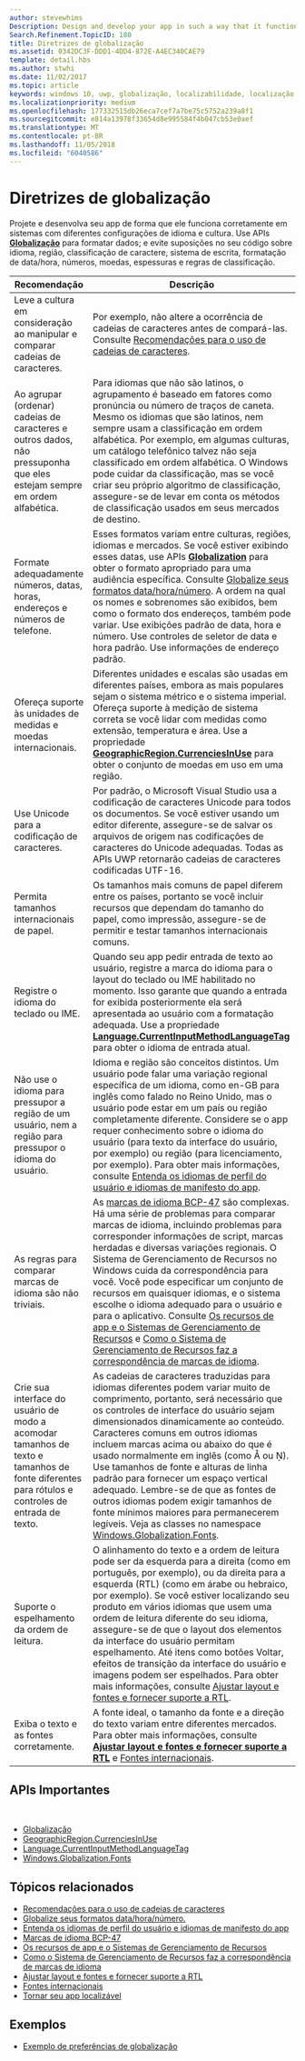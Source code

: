 ```yaml
---
author: stevewhims
Description: Design and develop your app in such a way that it functions appropriately on systems with different language and culture configurations.
Search.Refinement.TopicID: 180
title: Diretrizes de globalização
ms.assetid: 0342DC3F-DDD1-4DD4-872E-A4EC340CAE79
template: detail.hbs
ms.author: stwhi
ms.date: 11/02/2017
ms.topic: article
keywords: windows 10, uwp, globalização, localizabilidade, localização
ms.localizationpriority: medium
ms.openlocfilehash: 177332515db26eca7cef7a7be75c5752a239a8f1
ms.sourcegitcommit: e814a13978f33654d8e995584f4b047cb53e0aef
ms.translationtype: MT
ms.contentlocale: pt-BR
ms.lasthandoff: 11/05/2018
ms.locfileid: "6040586"
---
```

# <a name="guidelines-for-globalization"></a>Diretrizes de globalização

Projete e desenvolva seu app de forma que ele funciona corretamente em sistemas com diferentes configurações de idioma e cultura. Use APIs [**Globalização**](/uwp/api/Windows.Globalization?branch=live) para formatar dados; e evite suposições no seu código sobre idioma, região, classificação de caractere, sistema de escrita, formatação de data/hora, números, moedas, espessuras e regras de classificação.

| Recomendação | Descrição |
| ------------- | ----------- |
| Leve a cultura em consideração ao manipular e comparar cadeias de caracteres. | Por exemplo, não altere a ocorrência de cadeias de caracteres antes de compará-las. Consulte [Recomendações para o uso de cadeias de caracteres](/dotnet/standard/base-types/best-practices-strings?branch=live#recommendations_for_string_usage). |
| Ao agrupar (ordenar) cadeias de caracteres e outros dados, não pressuponha que eles estejam sempre em ordem alfabética. | Para idiomas que não são latinos, o agrupamento é baseado em fatores como pronúncia ou número de traços de caneta. Mesmo os idiomas que são latinos, nem sempre usam a classificação em ordem alfabética. Por exemplo, em algumas culturas, um catálogo telefônico talvez não seja classificado em ordem alfabética. O Windows pode cuidar da classificação, mas se você criar seu próprio algoritmo de classificação, assegure-se de levar em conta os métodos de classificação usados em seus mercados de destino. |
| Formate adequadamente números, datas, horas, endereços e números de telefone. | Esses formatos variam entre culturas, regiões, idiomas e mercados. Se você estiver exibindo esses datas, use APIs [**Globalization**](/uwp/api/Windows.Globalization?branch=live) para obter o formato apropriado para uma audiência específica. Consulte [Globalize seus formatos data/hora/número](use-global-ready-formats.md). A ordem na qual os nomes e sobrenomes são exibidos, bem como o formato dos endereços, também pode variar. Use exibições padrão de data, hora e número. Use controles de seletor de data e hora padrão. Use informações de endereço padrão. |
| Ofereça suporte às unidades de medidas e moedas internacionais. | Diferentes unidades e escalas são usadas em diferentes países, embora as mais populares sejam o sistema métrico e o sistema imperial. Ofereça suporte à medição de sistema correta se você lidar com medidas como extensão, temperatura e área. Use a propriedade [**GeographicRegion.CurrenciesInUse**](/uwp/api/windows.globalization.geographicregion.CurrenciesInUse) para obter o conjunto de moedas em uso em uma região. |
| Use Unicode para a codificação de caracteres. | Por padrão, o Microsoft Visual Studio usa a codificação de caracteres Unicode para todos os documentos. Se você estiver usando um editor diferente, assegure-se de salvar os arquivos de origem nas codificações de caracteres do Unicode adequadas. Todas as APIs UWP retornarão cadeias de caracteres codificadas UTF-16. |
| Permita tamanhos internacionais de papel. | Os tamanhos mais comuns de papel diferem entre os países, portanto se você incluir recursos que dependam do tamanho do papel, como impressão, assegure-se de permitir e testar tamanhos internacionais comuns. |
| Registre o idioma do teclado ou IME. | Quando seu app pedir entrada de texto ao usuário, registre a marca do idioma para o layout do teclado ou IME habilitado no momento. Isso garante que quando a entrada for exibida posteriormente ela será apresentada ao usuário com a formatação adequada. Use a propriedade [**Language.CurrentInputMethodLanguageTag**](/uwp/api/windows.globalization.language.CurrentInputMethodLanguageTag) para obter o idioma de entrada atual. |
| Não use o idioma para pressupor a região de um usuário, nem a região para pressupor o idioma do usuário. | Idioma e região são conceitos distintos. Um usuário pode falar uma variação regional específica de um idioma, como en-GB para inglês como falado no Reino Unido, mas o usuário pode estar em um país ou região completamente diferente. Considere se o app requer conhecimento sobre o idioma do usuário (para texto da interface do usuário, por exemplo) ou região (para licenciamento, por exemplo). Para obter mais informações, consulte [Entenda os idiomas de perfil do usuário e idiomas de manifesto do app](manage-language-and-region.md). |
| As regras para comparar marcas de idioma são não triviais. | As [marcas de idioma BCP-47](http://go.microsoft.com/fwlink/p/?linkid=227302) são complexas. Há uma série de problemas para comparar marcas de idioma, incluindo problemas para corresponder informações de script, marcas herdadas e diversas variações regionais. O Sistema de Gerenciamento de Recursos no Windows cuida da correspondência para você. Você pode especificar um conjunto de recursos em quaisquer idiomas, e o sistema escolhe o idioma adequado para o usuário e para o aplicativo. Consulte [Os recursos de app e o Sistemas de Gerenciamento de Recursos](../../app-resources/index.md) e [Como o Sistema de Gerenciamento de Recursos faz a correspondência de marcas de idioma](../../app-resources/how-rms-matches-lang-tags.md). |
| Crie sua interface do usuário de modo a acomodar tamanhos de texto e tamanhos de fonte diferentes para rótulos e controles de entrada de texto. | As cadeias de caracteres traduzidas para idiomas diferentes podem variar muito de comprimento, portanto, será necessário que os controles de interface do usuário sejam dimensionados dinamicamente ao conteúdo. Caracteres comuns em outros idiomas incluem marcas acima ou abaixo do que é usado normalmente em inglês (como Å ou Ņ). Use tamanhos de fonte e alturas de linha padrão para fornecer um espaço vertical adequado. Lembre-se de que as fontes de outros idiomas podem exigir tamanhos de fonte mínimos maiores para permanecerem legíveis. Veja as classes no namespace [Windows.Globalization.Fonts](/uwp/api/windows.globalization.fonts?branch=live). |
| Suporte o espelhamento da ordem de leitura. | O alinhamento do texto e a ordem de leitura pode ser da esquerda para a direita (como em português, por exemplo), ou da direita para a esquerda (RTL) (como em árabe ou hebraico, por exemplo). Se você estiver localizando seu produto em vários idiomas que usem uma ordem de leitura diferente do seu idioma, assegure-se de que o layout dos elementos da interface do usuário permitam espelhamento. Até itens como botões Voltar, efeitos de transição da interface do usuário e imagens podem ser espelhados. Para obter mais informações, consulte [Ajustar layout e fontes e fornecer suporte a RTL](adjust-layout-and-fonts--and-support-rtl.md). |
| Exiba o texto e as fontes corretamente. | A fonte ideal, o tamanho da fonte e a direção do texto variam entre diferentes mercados. Para obter mais informações, consulte [**Ajustar layout e fontes e fornecer suporte a RTL**](adjust-layout-and-fonts--and-support-rtl.md) e [Fontes internacionais](loc-international-fonts.md). |

## <a name="important-apis"></a>APIs Importantes
 
* [Globalização](/uwp/api/Windows.Globalization?branch=live)
* [GeographicRegion.CurrenciesInUse](/uwp/api/windows.globalization.geographicregion.CurrenciesInUse)
* [Language.CurrentInputMethodLanguageTag](/uwp/api/windows.globalization.language.CurrentInputMethodLanguageTag)
* [Windows.Globalization.Fonts](/uwp/api/windows.globalization.fonts?branch=live)

## <a name="related-topics"></a>Tópicos relacionados

* [Recomendações para o uso de cadeias de caracteres](/dotnet/standard/base-types/best-practices-strings?branch=live#recommendations_for_string_usage)
* [Globalize seus formatos data/hora/número.](use-global-ready-formats.md)
* [Entenda os idiomas de perfil do usuário e idiomas de manifesto do app](manage-language-and-region.md)
* [Marcas de idioma BCP-47](http://go.microsoft.com/fwlink/p/?linkid=227302)
* [Os recursos de app e o Sistemas de Gerenciamento de Recursos](../../app-resources/index.md)
* [Como o Sistema de Gerenciamento de Recursos faz a correspondência de marcas de idioma](../../app-resources/how-rms-matches-lang-tags.md)
* [Ajustar layout e fontes e fornecer suporte a RTL](adjust-layout-and-fonts--and-support-rtl.md)
* [Fontes internacionais](loc-international-fonts.md)
* [Tornar seu app localizável](prepare-your-app-for-localization.md)

## <a name="samples"></a>Exemplos

* [Exemplo de preferências de globalização](http://go.microsoft.com/fwlink/p/?linkid=231608)
